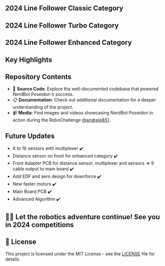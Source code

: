 ## 2024 Line Follower Classic Category
## 2024 Line Follower Turbo Category
## 2024 Line Follower Enhanced Category

## Key Highlights


## Repository Contents
- 🤖 **Source Code**: Explore the well-documented codebase that powered NerdBot Poseidon's success.
- 📋 **Documentation**: Check out additional documentation for a deeper understanding of the project.
- 📹 **Media**: Find images and videos showcasing NerdBot Poseidon in action during the RoboChallenge [@andreip851](https://www.instagram.com/andreip851/).

## Future Updates
- 8 to 16 sensors with multiplexer ✔️
- Distance sensor on front for enhanced category ✔️
- Front Adapter PCB for distance sensor, multiplexer and sensors => 9 cable output to main board ✔️
- Add EDF and aero design for downforce ✔️
- New faster motors ✔️
- Main Board PCB ✔️
- Advanced Algorithm ✔️

## 🚗🌟 **Let the robotics adventure continue! See you in 2024 competitions**

## 📜 License
This project is licensed under the MIT License - see the [LICENSE](https://github.com/andreipopescufilimon/line-follower-2024/blob/main/LICENSE) file for details.
